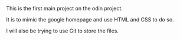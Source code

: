 This is the first main project on the odin project.

It is to mimic the google homepage and use HTML and CSS to do so.

I will also be trying to use Git to store the files.